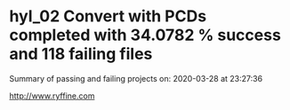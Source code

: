 # hyl_02 Convert with PCDs completed with 34.0782 % success and 118 failing files

Summary of passing and failing projects on: 2020-03-28 at 23:27:36

http://www.ryffine.com
